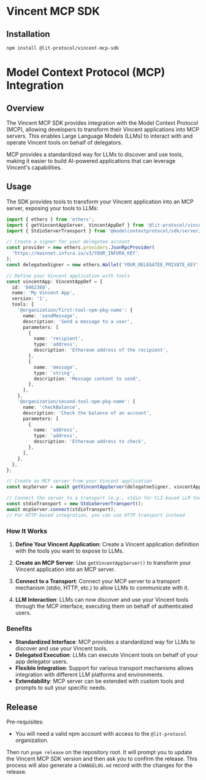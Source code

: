 # Vincent MCP SDK

## Installation

```
npm install @lit-protocol/vincent-mcp-sdk
```

# Model Context Protocol (MCP) Integration

## Overview

The Vincent MCP SDK provides integration with the Model Context Protocol (MCP), allowing developers to transform their Vincent applications into MCP servers. This enables Large Language Models (LLMs) to interact with and operate Vincent tools on behalf of delegators.

MCP provides a standardized way for LLMs to discover and use tools, making it easier to build AI-powered applications that can leverage Vincent's capabilities.

## Usage

The SDK provides tools to transform your Vincent application into an MCP server, exposing your tools to LLMs:

```typescript
import { ethers } from 'ethers';
import { getVincentAppServer, VincentAppDef } from '@lit-protocol/vincent-mcp-sdk';
import { StdioServerTransport } from '@modelcontextprotocol/sdk/server/stdio.js';

// Create a signer for your delegatee account
const provider = new ethers.providers.JsonRpcProvider(
  'https://mainnet.infura.io/v3/YOUR_INFURA_KEY'
);
const delegateeSigner = new ethers.Wallet('YOUR_DELEGATEE_PRIVATE_KEY', provider);

// Define your Vincent application with tools
const vincentApp: VincentAppDef = {
  id: '8462368',
  name: 'My Vincent App',
  version: '1',
  tools: {
    '@organization/first-tool-npm-pkg-name': {
      name: 'sendMessage',
      description: 'Send a message to a user',
      parameters: [
        {
          name: 'recipient',
          type: 'address',
          description: 'Ethereum address of the recipient',
        },
        {
          name: 'message',
          type: 'string',
          description: 'Message content to send',
        },
      ],
    },
    '@organization/second-tool-npm-pkg-name': {
      name: 'checkBalance',
      description: 'Check the balance of an account',
      parameters: [
        {
          name: 'address',
          type: 'address',
          description: 'Ethereum address to check',
        },
      ],
    },
  },
};

// Create an MCP server from your Vincent application
const mcpServer = await getVincentAppServer(delegateeSigner, vincentApp);

// Connect the server to a transport (e.g., stdio for CLI-based LLM tools)
const stdioTransport = new StdioServerTransport();
await mcpServer.connect(stdioTransport);
// For HTTP-based integration, you can use HTTP transport instead
```

### How It Works

1. **Define Your Vincent Application**: Create a Vincent application definition with the tools you want to expose to LLMs.

2. **Create an MCP Server**: Use `getVincentAppServer()` to transform your Vincent application into an MCP server.

3. **Connect to a Transport**: Connect your MCP server to a transport mechanism (stdio, HTTP, etc.) to allow LLMs to communicate with it.

4. **LLM Interaction**: LLMs can now discover and use your Vincent tools through the MCP interface, executing them on behalf of authenticated users.

### Benefits

- **Standardized Interface**: MCP provides a standardized way for LLMs to discover and use your Vincent tools.
- **Delegated Execution**: LLMs can execute Vincent tools on behalf of your app delegator users.
- **Flexible Integration**: Support for various transport mechanisms allows integration with different LLM platforms and environments.
- **Extendability**: MCP server can be extended with custom tools and prompts to suit your specific needs.

## Release

Pre-requisites:

- You will need a valid npm account with access to the `@lit-protocol` organization.

Then run `pnpm release` on the repository root. It will prompt you to update the Vincent MCP SDK version and then ask you to confirm the release.
This process will also generate a `CHANGELOG.md` record with the changes for the release.
